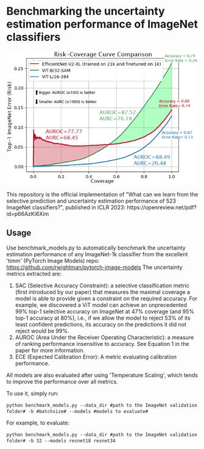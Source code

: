 # Benchmarking the uncertainty estimation performance of ImageNet classifiers
<p align="center">
  <img src="https://github.com/IdoGalil/benchmarking-uncertainty-estimation-performance/blob/main/Risk-Coverage_curve_comparison.png">
</p>
This repository is the official implementation of "What can we learn from the selective prediction and uncertainty estimation performance of 523 ImageNet classifiers?", published in ICLR 2023:
https://openreview.net/pdf?id=p66AzKi6Xim


## Usage
Use benchmark_models.py to automatically benchmark the uncertainty estimation performance of any ImageNet-1k classifier from the excellent 'timm' (PyTorch Image Models) repo:
https://github.com/rwightman/pytorch-image-models
The uncertainty metrics extracted are:
1. SAC (Selective Accuracy Constraint): a selective classification metric (first introduced by our paper) that measures the maximal coverage a model is able to provide given a constraint on the required accuracy. For example, we discovered a ViT model can achieve an unprecedented 99% top-1 selective accuracy on ImageNet at 47% coverage (and 95% top-1 accuracy at 80%), i.e., if we allow the model to reject 53% of its least confident predictions, its accuracy on the predictions it did not reject would be 99%.
2. AUROC (Area Under the Receiver Operating Characteristic): a measure of ranking performance insensitive to accuracy. See Equation 1 in the paper for more information.
3. ECE (Expected Calibration Error): A metric evaluating calibration performance.

All models are also evaluated after using 'Temperature Scaling', which tends to improve the performance over all metrics.


To use it, simply run:

```
python benchmark_models.py --data_dir #path to the ImageNet validation folder# -b #batchsize# --models #models to evaluate#
```
For example, to evaluate:
```example
python benchmark_models.py --data_dir #path to the ImageNet validation folder# -b 32 --models resnet18 resnet34
```
